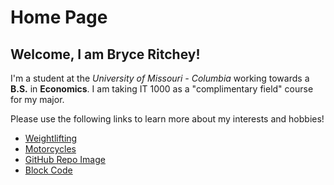 # Home Page
## Welcome, I am Bryce Ritchey!

I'm a student at the *University of Missouri - Columbia* working towards a **B.S.** in **Economics**.  I am taking IT 1000 as a "complimentary field" course for my major.

Please use the following links to learn more about my interests and hobbies!

* [Weightlifting](gym.md)
* [Motorcycles](motorcycle.md)
* [GitHub Repo Image](githubimage.md)
* [Block Code](blockcode.md)
